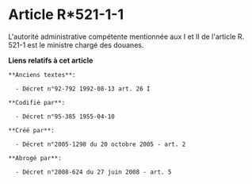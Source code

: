 # Article R*521-1-1

L'autorité administrative compétente mentionnée aux I et II de l'article R. 521-1 est le ministre chargé des douanes.

**Liens relatifs à cet article**

	**Anciens textes**:

	  - Décret n°92-792 1992-08-13 art. 26 I

	**Codifié par**:

	  - Décret n°95-385 1955-04-10

	**Créé par**:

	  - Décret n°2005-1298 du 20 octobre 2005 - art. 2

	**Abrogé par**:

	  - Décret n°2008-624 du 27 juin 2008 - art. 5
